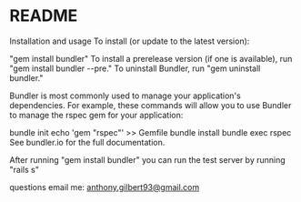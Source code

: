 # README

Installation and usage
To install (or update to the latest version):

"gem install bundler"
To install a prerelease version (if one is available), run "gem install bundler --pre." To uninstall Bundler, run "gem uninstall bundler."

Bundler is most commonly used to manage your application's dependencies.
For example, these commands will allow you to use Bundler to manage the rspec gem for your application:

bundle init
echo 'gem "rspec"' >> Gemfile
bundle install
bundle exec rspec
See bundler.io for the full documentation.

After running "gem install bundler" 
you can run the test server by running 
"rails s"


questions
email me: anthony.gilbert93@gmail.com
